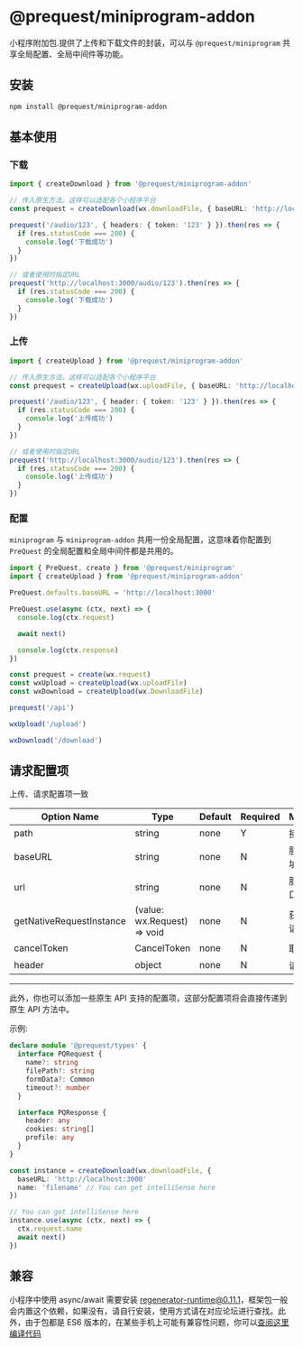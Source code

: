 # @prequest/miniprogram-addon

小程序附加包.提供了上传和下载文件的封装，可以与 `@prequest/miniprogram` 共享全局配置、全局中间件等功能。

## 安装

```bash
npm install @prequest/miniprogram-addon
```

## 基本使用

### 下载

```ts
import { createDownload } from '@prequest/miniprogram-addon'

// 传入原生方法。这样可以适配各个小程序平台
const prequest = createDownload(wx.downloadFile, { baseURL: 'http://localhost:3000' })

prequest('/audio/123', { headers: { token: '123' } }).then(res => {
  if (res.statusCode === 200) {
    console.log('下载成功')
  }
})

// 或者使用时指定URL
prequest('http://localhost:3000/audio/123').then(res => {
  if (res.statusCode === 200) {
    console.log('下载成功')
  }
})
```

### 上传

```ts
import { createUpload } from '@prequest/miniprogram-addon'

// 传入原生方法。这样可以适配各个小程序平台
const prequest = createUpload(wx.uploadFile, { baseURL: 'http://localhost:3000' })

prequest('/audio/123', { header: { token: '123' } }).then(res => {
  if (res.statusCode === 200) {
    console.log('上传成功')
  }
})

// 或者使用时指定URL
prequest('http://localhost:3000/audio/123').then(res => {
  if (res.statusCode === 200) {
    console.log('上传成功')
  }
})
```

### 配置

`miniprogram` 与 `miniprogram-addon` 共用一份全局配置，这意味着你配置到 `PreQuest` 的全局配置和全局中间件都是共用的。

```ts
import { PreQuest, create } from '@prequest/miniprogram'
import { createUpload } from '@prequest/miniprogram-addon'

PreQuest.defaults.baseURL = 'http://localhost:3000'

PreQuest.use(async (ctx, next) => {
  console.log(ctx.request)

  await next()

  console.log(ctx.response)
})

const prequest = create(wx.request)
const wxUpload = createUpload(wx.uploadFile)
const wxDownload = createUpload(wx.DownloadFile)

prequest('/api')

wxUpload('/upload')

wxDownload('/download')
```

## 请求配置项

上传、请求配置项一致

| Option Name              | Type                        | Default | Required | Meaning        | Example                           |
| ------------------------ | --------------------------- | ------- | -------- | -------------- | --------------------------------- |
| path                     | string                      | none    | Y        | 接口地址       | /audio/123                        |
| baseURL                  | string                      | none    | N        | 服务端地址     | 'http://localhost:3000'           |
| url                      | string                      | none    | N        | 服务端接口地址 | 'http://localhost:3000/audio/123' |
| getNativeRequestInstance | (value: wx.Request) => void | none    | N        | 获取原生请求   |                                   |
| cancelToken              | CancelToken                 | none    | N        | 取消请求       |                                   |
| header                   | object                      | none    | N        | 请求头         | { token: 'aaaaa'}                 |

---

此外，你也可以添加一些原生 API 支持的配置项，这部分配置项将会直接传递到原生 API 方法中。

示例:

```ts
declare module '@prequest/types' {
  interface PQRequest {
    name?: string
    filePath?: string
    formData?: Common
    timeout?: number
  }

  interface PQResponse {
    header: any
    cookies: string[]
    profile: any
  }
}

const instance = createDownload(wx.downloadFile, {
  baseURL: 'http://localhost:3000'
  name: 'filename' // You can get intelliSense here
})

// You can get intelliSense here
instance.use(async (ctx, next) => {
  ctx.request.name
  await next()
})
```

## 兼容

小程序中使用 async/await 需要安装 [regenerator-runtime@0.11.1](https://www.npmjs.com/package/regenerator-runtime/v/0.11.1)，框架包一般会内置这个依赖，如果没有，请自行安装，使用方式请在对应论坛进行查找。此外，由于包都是 ES6 版本的，在某些手机上可能有兼容性问题，你可以[查阅这里编译代码](https://pre-quest.vercel.app/#/compatible?id=webpack-chain)
